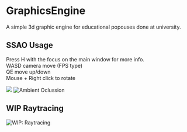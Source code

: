 # GraphicsEngine
A simple 3d graphic engine for educational popouses done at university.

## SSAO Usage
Press H with the focus on the main window for more info.   
WASD camera move (FPS type)   
QE move up/down   
Mouse + Right click to rotate   

![](https://bitbucket.org/Josef21296/various-resources/raw/5549175843c80874f44320b01aa4783e4016f33b/Pictures/GraphicsEngine/Sponza.png)
![Ambient Oclussion](https://bitbucket.org/Josef21296/various-resources/raw/5549175843c80874f44320b01aa4783e4016f33b/Pictures/GraphicsEngine/ssao_phong_final.gif)



## WIP Raytracing
![WIP: Raytracing](https://bitbucket.org/Josef21296/various-resources/raw/5549175843c80874f44320b01aa4783e4016f33b/Pictures/GraphicsEngine/ray_tracing.gif)
